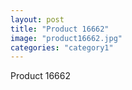 ```yaml
---
layout: post
title: "Product 16662"
image: "product16662.jpg"
categories: "category1"
---
```

Product 16662
